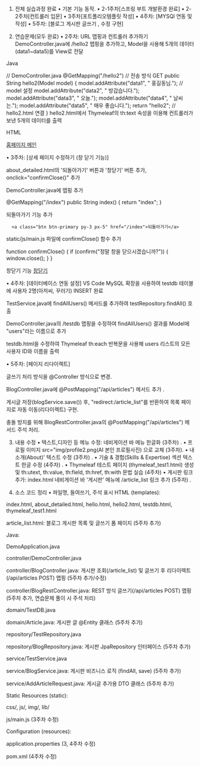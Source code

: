 1. 전체 실습과정 완료 • 기본 기능 동작.
• 2-1주차[스프링 부트 개발환경 완료]
• 2-2주차[컨트롤러 입문]
• 3주차[포트폴리오템플릿 작성]
• 4주차: [MYSQl 연동 및 작성]
• 5주차: [블로그 게시판 글쓰기 , 수정 구현]

2. 연습문제(모두 완료)
• 2주차: URL 맵핑과 컨트롤러 추가하기
  DemoController.java에 /hello2 맵핑을 추가하고, Model을 사용해 5개의 데이터(data1~data5)를 View로 전달

  Java

  // DemoController.java
  @GetMapping("/hello2") // 전송 방식 GET
  public String hello2(Model model) {
    model.addAttribute("data1", " 홍길동님."); // model 설정
    model.addAttribute("data2", " 방갑습니다.");
    model.addAttribute("data3", " 오늘.");
    model.addAttribute("data4", " 날씨는.");
    model.addAttribute("data5", " 매우 좋습니다.");
    return "hello2"; // hello2.html 연결
  }
  hello2.html에서 Thymeleaf의 th:text 속성을 이용해 컨트롤러가 보낸 5개의 데이터를 출력

  HTML

  <p th:text="${data1}"></p>
  <p th:text="${data2}"></p>
  <p th:text="${data3}"></p>
  <p th:text="${data4}"></p>
  <p th:text="${data5}"></p>
  <a href="index/">홈페이지 메인</a>


• 3주차: [상세 페이지 수정하기 (창 닫기 기능)] 

  about_detailed.html의 '되돌아가기' 버튼과 '창닫기' 버튼 추가, onclick="confirmClose()" 추가

  DemoController.java에 맵핑 추가

  @GetMapping("/index")
      public String index() {
      return "index";
      }

  되돌아가기 기능 추가

      <a class="btn btn-primary py-3 px-5" href="/index">되돌아가기</a>

  static/js/main.js 파일에 confirmClose() 함수 추가

  function confirmClose() {
      if (confirm("정말 창을 닫으시겠습니까?")) {
          window.close(); 
      }
  }
  
  창닫기 기능
  <a href="#" onclick="confirmClose()" class="btn btn-primary py-3 px-5">창닫기</a>

• 4주차: [데이터베이스 연동 설정] 
VS Code MySQL 확장을 사용하여 testdb 테이블에 사용자 2명(아저씨, 꾸러기) INSERT 완료


TestService.java에 findAllUsers() 메서드를 추가하여 testRepository.findAll() 호출


DemoController.java의 /testdb 맵핑을 수정하여 findAllUsers() 결과를 Model에 "users"라는 이름으로 추가


testdb.html을 수정하여 Thymeleaf th:each 반복문을 사용해 users 리스트의 모든 사용자 ID와 이름을 출력


• 5주차: [페이지 리다이렉트]

글쓰기 처리 방식을 @Controller 방식으로 변경.


BlogController.java에 @PostMapping("/api/articles") 메서드 추가 .

게시글 저장(blogService.save()) 후, "redirect:/article_list"를 반환하여 목록 페이지로 자동 이동(리다이렉트) 구현.

충돌 방지를 위해 BlogRestController.java의 @PostMapping("/api/articles") 메서드 주석 처리.



3. 내용 수정 • 텍스트,디자인 등
메뉴 수정: 네비게이션 바 메뉴 한글화 (3주차) . 
• 프로필 이미지 src="img/profile2.png(AI 본인 프로필사진) 으로 교체 (3주차). 
• 내소개(About)' 텍스트 수정 (3주차) . 
• 기술 & 경험(Skills & Expertise) 섹션 텍스트 한글 수정 (4주차) . 
• Thymeleaf 테스트 페이지 (thymeleaf_test1.html) 생성 및 th:utext, th:value, th:field, th:href, th:with 문법 실습 (4주차)
• 게시판 링크 추가: index.html 네비게이션 바 '게시판' 메뉴에 /article_list 링크 추가 (5주차) .

4. 소스 코드 정리 • 파일명, 들여쓰기, 주석 표시
HTML (templates):

index.html, about_detailed.html, hello.html, hello2.html, testdb.html, thymeleaf_test1.html

article_list.html: 블로그 게시판 목록 및 글쓰기 폼 페이지 (5주차 추가)

Java:

DemoApplication.java

controller/DemoController.java

controller/BlogController.java: 게시판 조회(/article_list) 및 글쓰기 후 리다이렉트(/api/articles POST) 맵핑 (5주차 추가/수정)

controller/BlogRestController.java: REST 방식 글쓰기(/api/articles POST) 맵핑 (5주차 추가, 연습문제 풀이 시 주석 처리)

domain/TestDB.java

domain/Article.java: 게시판 글 @Entity 클래스 (5주차 추가)

repository/TestRepository.java

repository/BlogRepository.java: 게시판 JpaRepository 인터페이스 (5주차 추가)

service/TestService.java

service/BlogService.java: 게시판 비즈니스 로직 (findAll, save) (5주차 추가)

service/AddArticleRequest.java: 게시글 추가용 DTO 클래스 (5주차 추가)

Static Resources (static):

css/, js/, img/, lib/

js/main.js (3주차 수정)

Configuration (resources):

application.properties (3, 4주차 수정)

pom.xml (4주차 수정)